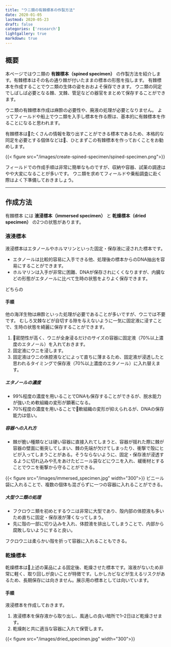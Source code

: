 ```yaml
---
title: "ウニ類の有棘標本の作製方法"
date: 2020-01-05
lastmod: 2020-05-23
draft: false
categories: ['research']
lightgallery: true
markdown: true
---
```


## 概要

本ページではウニ類の **有棘標本（spined specimen）** の作製方法を紹介します。有棘標本はその名の通り棘が付いたままの標本の形態を指します。
有棘標本を作成することでウニ類の生体の姿をおおよそ保存できます。
ウニ類の同定でしばしば必要となる棘、叉棘、管足などの器官をまとめて保存することができます。

ウニ類の有棘標本作成は麻酔の必要性や、廃液の処理が必要となりません。
よってフィールドや船上でウニ類を入手し標本を作る際は、基本的に有棘標本を作ることになると思われます。

有棘標本はたくさんの情報を取り出すことができる標本であるため、本格的な同定を必要とする個体などは、ひとまずこの有棘標本を作っておくことをお勧めします。

{{< figure src="/images/create-spined-specimen/spined-specimen.png">}}

フィールドでの作成手順は非常に簡単なものですが、収納や容器、試薬の調達はやや大変になることが多いです。
ウニ類を求めてフィールドや乗船調査に赴く際はよく下準備しておきましょう。

---

## 作成方法

有棘標本 には **液浸標本（immersed specimen）** と **乾燥標本（dried specimen）** の2つの状態があります。

### 液浸標本

液浸標本はエタノールやホルマリンといった固定・保存液に浸された標本です。

- エタノールは比較的容易に入手できる他、処理後の標本からのDNA抽出を容易にすることができます。
- ホルマリンは入手が非常に困難、DNAが保存されにくくなりますが、内臓などの形態がエタノールに比べて生時の状態をよりよく保存できます。

どちらの

#### 手順

他の海洋生物は麻酔といった処理が必要であることが多いですが、ウニでは不要です。
むしろ叉棘などが自切する隙を与えないように一気に固定液に浸すことで、生時の状態を綺麗に保存することができます。

1. 密閉性が高く、ウニが全身浸るだけのサイズの容器に固定液（70%以上濃度のエタノール）を入れておきます。
2. 固定液にウニを浸します。
3. 固定液はウニの体腔液などによって直ちに薄まるため、固定液が浸透したと思われるタイミングで保存液（70%以上濃度のエタノール）に入れ替えます。

##### エタノールの濃度

- 99%程度の濃度を用いることでDNAも保存することができるが、脱水能力が強いため軟組織の変形が顕著になる。
- 70%程度の濃度を用いることで軟組織の変形が抑えられるが、DNAの保存能力は低い。

##### 容器への入れ方

- 棘が脆い種類などは硬い容器に直接入れてしまうと、容器が揺れた際に棘が容器の壁面に衝突してしまい、棘の先端が欠けてしまったり、衝撃で殻にヒビが入ってしまうことがある。そうならないように、固定・保存液が浸透するように切れ込みや孔をあけたビニール袋などにウニを入れ、緩衝材とすることでウニを衝撃から守ることができる。

{{< figure src="/images/immersed_specimen.jpg" width="300">}}
ビニール袋に入れることで、複数の個体も混ざらずに一つの容器に入れることができる。

##### 大型ウニ類の処理

- フクロウニ類を初めとするウニは非常に大型であり、殻内部の体腔液も多いため直ちに固定・保存液が薄くなってしまう。
- 先に殻の一部に切り込みを入れ、体腔液を排出してしまうことで、内部から腐敗しないようにすると良い。

フクロウニは柔らかい殻を折って容器に入れることもできる。

### 乾燥標本

乾燥標本は上述の薬品による固定後、乾燥させた標本です。溶液がないため非常に軽く、取り回しが良いことが特徴です。しかしカビなどが生えるリスクがあるため、長期保存には向きません。展示用の標本としては向いています。

#### 手順

液浸標本を作成しておきます。

1. 液浸標本を保存液から取り出し、風通しの良い暗所で1–2日ほど乾燥させます。
2. 乾燥剤と共に適当な容器に入れて保管します。

{{< figure src="/images/dried_specimen.jpg" width="300">}}
